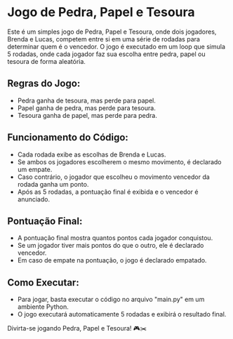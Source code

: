 # Jogo de Pedra, Papel e Tesoura

Este é um simples jogo de Pedra, Papel e Tesoura, onde dois jogadores, Brenda e Lucas, competem entre si em uma série de rodadas para determinar quem é o vencedor. O jogo é executado em um loop que simula 5 rodadas, onde cada jogador faz sua escolha entre pedra, papel ou tesoura de forma aleatória.

## Regras do Jogo:
- Pedra ganha de tesoura, mas perde para papel.
- Papel ganha de pedra, mas perde para tesoura.
- Tesoura ganha de papel, mas perde para pedra.

## Funcionamento do Código:
- Cada rodada exibe as escolhas de Brenda e Lucas.
- Se ambos os jogadores escolherem o mesmo movimento, é declarado um empate.
- Caso contrário, o jogador que escolheu o movimento vencedor da rodada ganha um ponto.
- Após as 5 rodadas, a pontuação final é exibida e o vencedor é anunciado.

## Pontuação Final:
- A pontuação final mostra quantos pontos cada jogador conquistou.
- Se um jogador tiver mais pontos do que o outro, ele é declarado vencedor.
- Em caso de empate na pontuação, o jogo é declarado empatado.

## Como Executar:
- Para jogar, basta executar o código no arquivo "main.py" em um ambiente Python.
- O jogo executará automaticamente 5 rodadas e exibirá o resultado final.

Divirta-se jogando Pedra, Papel e Tesoura! 🎮✂️
